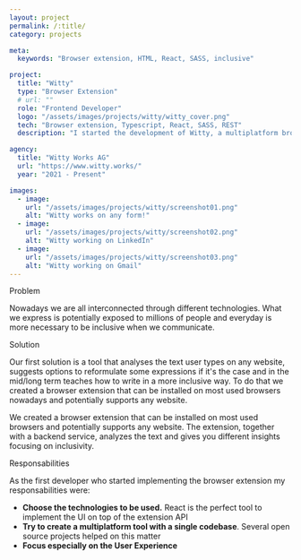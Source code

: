 ```yaml
---
layout: project
permalink: /:title/
category: projects

meta:
  keywords: "Browser extension, HTML, React, SASS, inclusive"

project:
  title: "Witty"
  type: "Browser Extension"
  # url: ""
  role: "Frontend Developer"
  logo: "/assets/images/projects/witty/witty_cover.png"
  tech: "Browser extension, Typescript, React, SASS, REST"
  description: "I started the development of Witty, a multiplatform browser extension that teaches and suggests users how to write more inclusively."

agency:
  title: "Witty Works AG"
  url: "https://www.witty.works/"
  year: "2021 - Present"

images:
  - image:
    url: "/assets/images/projects/witty/screenshot01.png"
    alt: "Witty works on any form!"
  - image:
    url: "/assets/images/projects/witty/screenshot02.png"
    alt: "Witty working on LinkedIn"
  - image:
    url: "/assets/images/projects/witty/screenshot03.png"
    alt: "Witty working on Gmail"
---
```


<div class="h2">Problem</div>
<p>
Nowadays we are all interconnected through different technologies. What we express is potentially exposed to millions of people and everyday is more necessary to be inclusive when we communicate.
</p>
<div class="h2">Solution</div>
<p>Our first solution is a tool that analyses the text user types on any website, suggests options to reformulate some expressions if it's the case and in the mid/long term teaches how to write in a more inclusive way. To do that we created a browser extension that can be installed on most used browsers nowadays and potentially supports any website.
</p>
<p class="headline">We created a browser extension that can be installed on most used browsers and potentially supports any website. The extension, together with a backend service, analyzes the text and gives you different insights focusing on inclusivity.
</p>
<div class="h2">Responsabilities</div>
<p>As the first developer who started implementing the browser extension my responsabilities were:
</p>
<ul class="attached-list">
  <li><b>Choose the technologies to be used.</b> React is the perfect tool to implement the UI on top of the extension API</li>
  <li><b>Try to create a multiplatform tool with a single codebase</b>. Several open source projects helped on this matter</li>
  <li><b>Focus especially on the User Experience</b></li>
</ul>
